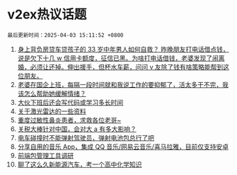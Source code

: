 # v2ex热议话题

`最后更新时间：2025-04-03 15:11:52 +0800`

1. [身上背负房贷车贷孩子的 33 岁中年男人如何自救？
昨晚朋友打电话借点钱，说是欠下十几 w 信用卡额度，征信已黑。为啥打电话借钱，老婆发现了闹离婚，必须让还掉。伸出援手，但杯水车薪，问问 v 友除了钱有啥策略能帮到这位朋友。](https://www.v2ex.com/t/1123030)
1. [老婆在国企上班，每隔一段时间就和我说工作的要抑郁了，活太多干不完，我该怎么帮助她缓解情绪？](https://www.v2ex.com/t/1123032)
1. [大伙下班后还会写代码或学习多长时间](https://www.v2ex.com/t/1123004)
1. [关于激光雷达的一些资料](https://www.v2ex.com/t/1123000)
1. [重度过敏性鼻炎患者，求救各位老哥~](https://www.v2ex.com/t/1122919)
1. [关税大棒针对中国，会对大 a 有多大影响？](https://www.v2ex.com/t/1123006)
1. [电车碰撞时不能弹射驾驶员，弹射电池包总行了吧](https://www.v2ex.com/t/1122927)
1. [分享自用的音乐 App，集成 QQ 音乐/网易云音乐/喜马拉雅，目前仅支持安卓](https://www.v2ex.com/t/1122981)
1. [前端包管理工具调研](https://www.v2ex.com/t/1122911)
1. [聊了这么久新能源汽车，考一个高中化学知识](https://www.v2ex.com/t/1123001)


